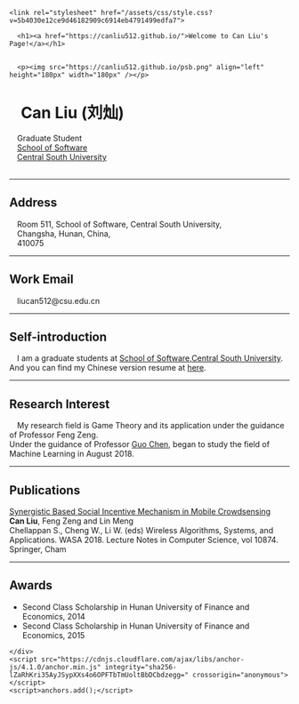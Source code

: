 <html lang="en-US">
  <head>
    <meta charset="UTF-8">
    <meta http-equiv="X-UA-Compatible" content="IE=edge">
    <meta name="viewport" content="width=device-width, initial-scale=1">

<!-- Begin Jekyll SEO tag v2.5.0 -->
<title>Welcome to CanLiu’s Page!</title>
<meta name="generator" content="Jekyll v3.7.4" />
<meta property="og:title" content="Welcome to CanLiu’s Page!" />
<meta property="og:locale" content="en_US" />
<link rel="canonical" href="https://canliu512.github.io/" />
<meta property="og:url" content="https://canliu512.github.io/" />
<meta property="og:site_name" content="Welcome to Can Liu’s Page!" />

<!-- End Jekyll SEO tag -->

    <link rel="stylesheet" href="/assets/css/style.css?v=5b4030e12ce9d46182909c6914eb4791499edfa7">
  </head>
  <body>
    <div class="container-lg px-3 my-5 markdown-body">
      
      <h1><a href="https://canliu512.github.io/">Welcome to Can Liu's Page!</a></h1>
      

      <p><img src="https://canliu512.github.io/psb.png" align="left" height="180px" width="180px" /></p>

<h1 id="CanLiu">  Can Liu (刘灿)</h1>
<p> Graduate Student<br />
 <a href="http://software.csu.edu.">School of Software</a><br />
 <a href="http://www.csu.edu.cn/">Central South University</a><br />
<br /></p>

<hr />
<h2 id="address">Address</h2>
<p> Room 511, School of Software, Central South University, <br /> 
 Changsha, Hunan, China,<br /> 
 410075</p>

<hr />
<h2 id="email">Work Email</h2>
<p> liucan512@csu.edu.cn<br /></p>

<hr />
<h2 id="self-introduction">Self-introduction</h2>
<p> I am a graduate students at <a href="http://software.csu.edu.cn/">School of Software</a>,<a href="http://www.csu.edu.cn/">Central South University</a>. And you can find my Chinese version resume at <A HREF="https://canliu512.github.io/resume.pdf">here</A>. 
</p>

<hr />
<h2 id="research-interest">Research Interest</h2>
<p> My research field is Game Theory and its application under the guidance of Professor Feng Zeng.<br />
Under the guidance of Professor <A HREF="https://1989chenguo.github.io/">Guo Chen</a>, began to study the field of Machine Learning in August 2018. 
<br />
</p>

<hr />
<h2 id="Publications">Publications</h2>
<p><a href="https://canliu512.github.io/paper_47.pdf">Synergistic Based Social Incentive Mechanism in Mobile Crowdsensing</a> <br />
<b>Can Liu</b>, Feng Zeng and Lin Meng <br />
Chellappan S., Cheng W., Li W. (eds) Wireless Algorithms, Systems, and Applications. WASA 2018. Lecture Notes in Computer Science, vol 10874. Springer, Cham
<br />
</p>

<hr />
<h2 id="Awards">Awards</h2>
<ul>
<li> Second Class Scholarship in Hunan University of Finance and Economics, 2014  </li>
<li> Second Class Scholarship in Hunan University of Finance and Economics, 2015  </li>
</ul>

      
    </div>
    <script src="https://cdnjs.cloudflare.com/ajax/libs/anchor-js/4.1.0/anchor.min.js" integrity="sha256-lZaRhKri35AyJSypXXs4o6OPFTbTmUoltBbDCbdzegg=" crossorigin="anonymous"></script>
    <script>anchors.add();</script>
    
  </body>
</html>
